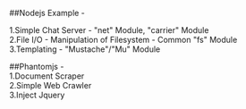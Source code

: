 ##Nodejs Example -         

1.Simple Chat Server - "net" Module, "carrier" Module   
2.File I/O - Manipulation of Filesystem - Common "fs" Module    
3.Templating - "Mustache"/"Mu" Module    

##Phantomjs -     
1.Document Scraper     
2.Simple Web Crawler   
3.Inject Jquery   